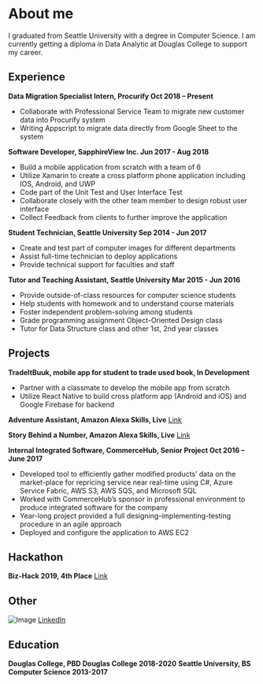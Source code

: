 # About me

I graduated from Seattle University with a degree in Computer Science. I am currently getting a diploma in Data Analytic at Douglas College to support my career.

## Experience

**Data Migration Specialist Intern, Procurify Oct 2018 – Present**
- Collaborate with Professional Service Team to migrate new customer data into Procurify system
- Writing Appscript to migrate data directly from Google Sheet to the system

**Software Developer, SapphireView Inc. Jun 2017 - Aug 2018**
- Build a mobile application from scratch with a team of 6
- Utilize Xamarin to create a cross platform phone application including IOS, Android, and UWP
- Code part of the Unit Test and User Interface Test 
- Collaborate closely with the other team member to design robust user interface
- Collect Feedback from clients to further improve the application

**Student Technician, Seattle University Sep 2014 - Jun 2017**
- Create and test part of computer images for different departments
- Assist full-time technician to deploy applications
- Provide technical support for faculties and staff

**Tutor and Teaching Assistant, Seattle University Mar 2015 - Jun 2016**
- Provide outside-of-class resources for computer science students
- Help students with homework and to understand course materials
- Foster independent problem-solving among students 
- Grade programming assignment Object-Oriented Design class
- Tutor for Data Structure class and other 1st, 2nd year classes

## Projects

**TradeItBuuk, mobile app for student to trade used book, In Development**
-	Partner with a classmate to develop the mobile app from scratch
-	Utilize React Native to build cross platform app (Android and iOS) and Google Firebase for backend

**Adventure Assistant, Amazon Alexa Skills, Live**
[Link](https://www.amazon.com/gp/product/B07J3YC2JL?ie=UTF8&ref-suffix=ss_rw)

**Story Behind a Number, Amazon Alexa Skills, Live**
[Link](https://www.amazon.com/gp/product/B07KB3MRYX?ie=UTF8&ref-suffix=ss_rw)

**Internal Integrated Software, CommerceHub, Senior Project Oct 2016 – June 2017**
-	Developed tool to efficiently gather modified products’ data on the market-place for repricing service near real-time using C#, Azure Service Fabric, AWS S3, AWS SQS, and Microsoft SQL
-	Worked with CommerceHub’s sponsor in professional environment to produce integrated software for the company
-	Year-long project provided a full designing-implementing-testing procedure in an agile approach
-	Deployed and configure the application to AWS EC2

## Hackathon

**Biz-Hack 2019, 4th Place** [Link](https://www.facebook.com/bizhacks.ca/)

## Other
![Image](https://www.google.com/url?sa=i&source=images&cd=&cad=rja&uact=8&ved=2ahUKEwjW1tvMpO_gAhVInp4KHRWHDm0QjRx6BAgBEAU&url=https%3A%2F%2Fpngtree.com%2Ffreepng%2Flinkedin-color-icon_3547785.html&psig=AOvVaw084jOmzUPzO1O1xgTqY_nv&ust=1552022523940894) [LinkedIn](https://www.linkedin.com/in/nguyen-nguyen-steven/)

## Education

**Douglas College, PBD Douglas College 2018-2020**
**Seattle University, BS Computer Science 2013-2017**
